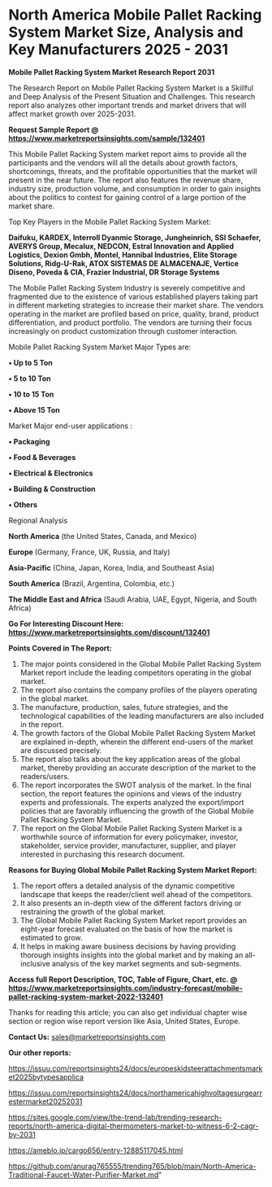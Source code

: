 # North America Mobile Pallet Racking System Market Size, Analysis and Key Manufacturers 2025 - 2031

<strong>Mobile Pallet Racking System Market Research Report 2031</strong>

The Research Report on Mobile Pallet Racking System Market is a Skillful and Deep Analysis of the Present Situation and Challenges. This research report also analyzes other important trends and market drivers that will affect market growth over 2025-2031.

<strong>Request Sample Report @ <a href=https://www.marketreportsinsights.com/sample/132401>https://www.marketreportsinsights.com/sample/132401</a></strong>

This Mobile Pallet Racking System market report aims to provide all the participants and the vendors will all the details about growth factors, shortcomings, threats, and the profitable opportunities that the market will present in the near future. The report also features the revenue share, industry size, production volume, and consumption in order to gain insights about the politics to contest for gaining control of a large portion of the market share.

Top Key Players in the Mobile Pallet Racking System Market:

<strong>Daifuku, KARDEX, Interroll Dyanmic Storage, Jungheinrich, SSI Schaefer, AVERYS Group, Mecalux, NEDCON, Estral Innovation and Applied Logistics, Dexion Gmbh, Montel, Hannibal Industries, Elite Storage Solutions, Ridg-U-Rak, ATOX SISTEMAS DE ALMACENAJE, Vertice Diseno, Poveda & CIA, Frazier Industrial, DR Storage Systems</strong>

The Mobile Pallet Racking System Industry is severely competitive and fragmented due to the existence of various established players taking part in different marketing strategies to increase their market share. The vendors operating in the market are profiled based on price, quality, brand, product differentiation, and product portfolio. The vendors are turning their focus increasingly on product customization through customer interaction.

Mobile Pallet Racking System Market Major Types are:

<strong>• Up to 5 Ton

• 5 to 10 Ton

• 10 to 15 Ton

• Above 15 Ton</strong>

Market Major end-user applications :

<strong>• Packaging

• Food & Beverages

• Electrical & Electronics

• Building & Construction

• Others</strong>

Regional Analysis

</u><strong><b>North America</b></strong> (the United States, Canada, and Mexico)

<strong><b>Europe </b></strong>(Germany, France, UK, Russia, and Italy)

<strong><b>Asia-Pacific</b></strong> (China, Japan, Korea, India, and Southeast Asia)

<strong><b>South America</b></strong> (Brazil, Argentina, Colombia, etc.)

<strong><b>The Middle East and Africa</b></strong> (Saudi Arabia, UAE, Egypt, Nigeria, and South Africa)

<strong>Go For Interesting Discount Here: <a href=https://www.marketreportsinsights.com/discount/132401>https://www.marketreportsinsights.com/discount/132401</a></strong>

<strong>Points Covered in The Report:</strong>
<ol>
  <li>The major points considered in the Global Mobile Pallet Racking System Market report include the leading competitors operating in the global market.</li>
  <li>The report also contains the company profiles of the players operating in the global market.</li>
  <li>The manufacture, production, sales, future strategies, and the technological capabilities of the leading manufacturers are also included in the report.</li>
  <li>The growth factors of the Global Mobile Pallet Racking System Market are explained in-depth, wherein the different end-users of the market are discussed precisely.</li>
  <li>The report also talks about the key application areas of the global market, thereby providing an accurate description of the market to the readers/users.</li>
  <li>The report incorporates the SWOT analysis of the market. In the final section, the report features the opinions and views of the industry experts and professionals. The experts analyzed the export/import policies that are favorably influencing the growth of the Global Mobile Pallet Racking System Market.</li>
  <li>The report on the Global Mobile Pallet Racking System Market is a worthwhile source of information for every policymaker, investor, stakeholder, service provider, manufacturer, supplier, and player interested in purchasing this research document.</li>
</ol>
<strong>Reasons for Buying Global Mobile Pallet Racking System Market Report:</strong>

<ol>
  <li>The report offers a detailed analysis of the dynamic competitive landscape that keeps the reader/client well ahead of the competitors.</li>
  <li>It also presents an in-depth view of the different factors driving or restraining the growth of the global market.</li>
  <li>The Global Mobile Pallet Racking System Market report provides an eight-year forecast evaluated on the basis of how the market is estimated to grow.</li>
  <li>It helps in making aware business decisions by having providing thorough insights insights into the global market and by making an all-inclusive analysis of the key market segments and sub-segments.</li>
</ol>
<strong>Access full Report Description, TOC, Table of Figure, Chart, etc. @ <a href=https://www.marketreportsinsights.com/industry-forecast/mobile-pallet-racking-system-market-2022-132401>https://www.marketreportsinsights.com/industry-forecast/mobile-pallet-racking-system-market-2022-132401</a></strong>


Thanks for reading this article; you can also get individual chapter wise section or region wise report version like Asia, United States, Europe.

<strong>Contact Us:</strong>
sales@marketreportsinsights.com

<strong>Our other reports:</strong>

<a href=https://issuu.com/reportsinsights24/docs/europeskidsteerattachmentsmarket2025bytypesapplica>https://issuu.com/reportsinsights24/docs/europeskidsteerattachmentsmarket2025bytypesapplica</a>

<a href=https://issuu.com/reportsinsights24/docs/northamericahighvoltagesurgearrestermarket20252031>https://issuu.com/reportsinsights24/docs/northamericahighvoltagesurgearrestermarket20252031</a>

<a href=https://sites.google.com/view/the-trend-lab/trending-research-reports/north-america-digital-thermometers-market-to-witness-6-2-cagr-by-2031>https://sites.google.com/view/the-trend-lab/trending-research-reports/north-america-digital-thermometers-market-to-witness-6-2-cagr-by-2031</a>

<a href=https://ameblo.jp/cargo656/entry-12885117045.html>https://ameblo.jp/cargo656/entry-12885117045.html</a>

<a href=https://github.com/anurag765555/trending765/blob/main/North-America-Traditional-Faucet-Water-Purifier-Market.md>https://github.com/anurag765555/trending765/blob/main/North-America-Traditional-Faucet-Water-Purifier-Market.md</a>"
